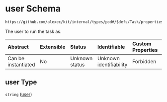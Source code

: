 # user Schema

```txt
https://github.com/alexec/kit/internal/types/pod#/$defs/Task/properties/user
```

The user to run the task as.

| Abstract            | Extensible | Status         | Identifiable            | Custom Properties | Additional Properties | Access Restrictions | Defined In                                                            |
| :------------------ | :--------- | :------------- | :---------------------- | :---------------- | :-------------------- | :------------------ | :-------------------------------------------------------------------- |
| Can be instantiated | No         | Unknown status | Unknown identifiability | Forbidden         | Allowed               | none                | [pod.schema.json\*](../../out/pod.schema.json "open original schema") |

## user Type

`string` ([user](pod-defs-task-properties-user.md))
